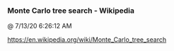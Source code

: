 ﻿

### Monte Carlo tree search - Wikipedia
@ 7/13/20 6:26:12 AM

https://en.wikipedia.org/wiki/Monte_Carlo_tree_search

